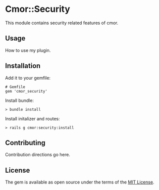 # Cmor::Security

This module contains security related features of cmor.

## Usage
How to use my plugin.

## Installation

Add it to your gemfile:

    # Gemfile
    gem 'cmor_security'

Install bundle:

    > bundle install

Install initalizer and routes:

    > rails g cmor:security:install

## Contributing
Contribution directions go here.

## License
The gem is available as open source under the terms of the [MIT License](https://opensource.org/licenses/MIT).
